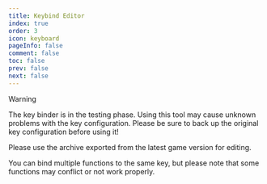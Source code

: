 ```yaml
---
title: Keybind Editor
index: true
order: 3
icon: keyboard
pageInfo: false
comment: false
toc: false
prev: false
next: false
---
```


<script setup>
    import Editor from '@source/components/keybind-editor/App.vue';
    import { provide } from 'vue';
    import { onMounted } from 'vue';
    provide("i18nLanguage",'en');

    onMounted(() => {
        (window.adsbygoogle = window.adsbygoogle || []).push({});
    })
</script>

> [!warning]
> The key binder is in the testing phase. Using this tool may cause unknown problems with the key configuration. Please be sure to back up the original key configuration before using it!
>
> Please use the archive exported from the latest game version for editing.
>
> You can bind multiple functions to the same key, but please note that some functions may conflict or not work properly.

<ins class="adsbygoogle"
  style="display:block"
  data-ad-client="ca-pub-2336226859954206"
  data-ad-slot="7113006248"
  data-ad-format="auto"
  data-full-width-responsive="true"> </ins>

<Editor />
